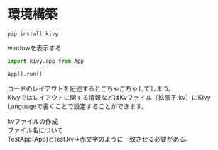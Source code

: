 # 環境構築
```
pip install kivy  
```


windowを表示する  

```Python
import kivy.app from App

App().run()

```

コードのレイアウトを記述するとごちゃごちゃしてしまう。  
Kivyではレイアウトに関する情報などはKvファイル（拡張子.kv）にKivy Languageで書くことで設定することができます。  

kvファイルの作成  
ファイル名について  
TestApp(App)とtest.kv→赤文字のように一致させる必要がある。


